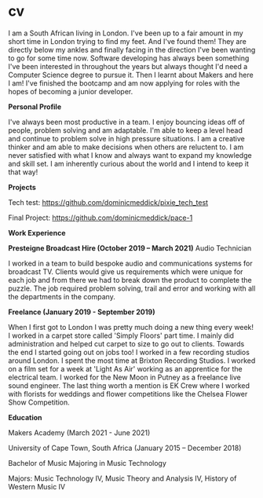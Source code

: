 # cv

I am a South African living in London. I've been up to a fair amount in my short time in London trying to find my feet. And I've found them! They are directly below my ankles and finally facing in the direction I've been wanting to go for some time now. Software developing has always been something I've been interested in throughout the years but always thought I'd need a Computer Science degree to pursue it. Then I learnt about Makers and here I am! I've finished the bootcamp and am now applying for roles with the hopes of becoming a junior developer. 

**Personal Profile**

I've always been most productive in a team. I enjoy bouncing ideas off of people, problem solving and am adaptable. I'm able to keep a level head and continue to problem solve in high pressure situations. I am a creative thinker and am able to make decisions when others are reluctent to. I am never satisfied with what I know and always want to expand my knowledge and skill set. I am inherently curious about the world and I intend to keep it that way!

**Projects**

Tech test: https://github.com/dominicmeddick/pixie_tech_test

Final Project: https://github.com/dominicmeddick/pace-1

**Work Experience**

**Presteigne Broadcast Hire (October 2019 – March 2021)**
Audio Technician

I worked in a team to build bespoke audio and communications systems for broadcast TV. Clients would give us requirements which were unique for each job and from there we had to break down the product to complete the puzzle. The job required problem solving, trail and error and working with all the departments in the company. 

**Freelance (January 2019 - September 2019)**

When I first got to London I was pretty much doing a new thing every week! I worked in a carpet store called 'Simply Floors' part time. I mainly did administration and helped cut carpet to size to go out to clients. Towards the end I started going out on jobs too! I worked in a few recording studios around London. I spent the most time at Brixton Recording Studios. I worked on a film set for a week at 'Light As Air' working as an apprentice for the electrical team. I worked for the New Moon in Putney as a freelance live sound engineer. The last thing worth a mention is EK Crew where I worked with florists for weddings and flower competitions like the Chelsea Flower Show Competition. 

**Education**

Makers Academy (March 2021 - June 2021)

University of Cape Town, South Africa (January 2015 – December 2018)

Bachelor of Music Majoring in Music Technology

Majors: Music Technology IV, Music Theory and Analysis IV, History of Western Music IV
